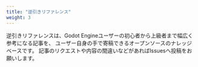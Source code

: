 ```yaml
---
title: "逆引きリファレンス"
weight: 3
---
```


逆引きリファレンスは、Godot Engineユーザーの初心者から上級者まで幅広く参考になる記事を、
ユーザー自身の手で寄稿できるオープンソースのナレッジベースです。
記事のリクエストや内容の間違いなどがあればIssuesへ投稿をお願いします。